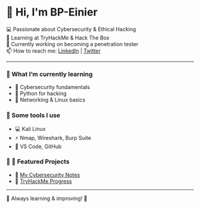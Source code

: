 # 👋 Hi, I'm BP-Einier
💻 Passionate about Cybersecurity & Ethical Hacking  
🔐 Learning at TryHackMe & Hack The Box  
🚀 Currently working on becoming a penetration tester  
📫 How to reach me: [LinkedIn](www.linkedin.com/in/einier-lazaro-ortega-caldevilla-0a291a34b) | [Twitter](https://x.com/BPEinier)

---

### 🔹 What I’m currently learning
- 🔹 Cybersecurity fundamentals
- 🔹 Python for hacking
- 🔹 Networking & Linux basics

### 🔹 Some tools I use
- 💻 Kali Linux
- ⚡ Nmap, Wireshark, Burp Suite
- 📝 VS Code, GitHub

### 🔹 📌 Featured Projects
- 🔹 [My Cybersecurity Notes](https://github.com/BP-Eineir/cybersecurity-notes)
- 🔹 [TryHackMe Progress](https://github.com/BP-Einier/tryhackme)

---

🌱 Always learning & improving! 🚀
